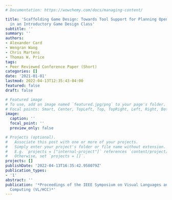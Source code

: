 ```yaml
---
# Documentation: https://wowchemy.com/docs/managing-content/

title: 'Scaffolding Game Design: Towards Tool Support for Planning Open-Ended Projects
  in an Introductory Game Design Class'
subtitle: ''
summary: ''
authors:
- Alexander Card
- Wengran Wang
- Chris Martens
- Thomas W. Price
tags:
- Peer Reviewed Conference Paper (Short)
categories: []
date: '2021-01-01'
lastmod: 2022-04-13T12:35:43-04:00
featured: false
draft: false

# Featured image
# To use, add an image named `featured.jpg/png` to your page's folder.
# Focal points: Smart, Center, TopLeft, Top, TopRight, Left, Right, BottomLeft, Bottom, BottomRight.
image:
  caption: ''
  focal_point: ''
  preview_only: false

# Projects (optional).
#   Associate this post with one or more of your projects.
#   Simply enter your project's folder or file name without extension.
#   E.g. `projects = ["internal-project"]` references `content/project/deep-learning/index.md`.
#   Otherwise, set `projects = []`.
projects: []
publishDate: '2022-04-13T16:35:42.958079Z'
publication_types:
- '1'
abstract: ''
publication: '*Proceedings of the IEEE Symposium on Visual Languages and Human-Centric
  Computing (VL/HCC)*'
---
```

